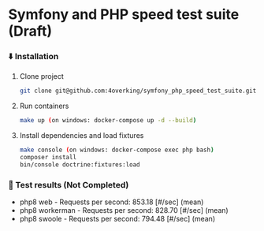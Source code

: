 Symfony and PHP speed test suite (Draft)
===================

### :arrow_down: Installation

1. Clone project
    ```bash
    git clone git@github.com:4overking/symfony_php_speed_test_suite.git

2. Run containers
    ```bash
    make up (on windows: docker-compose up -d --build)

2. Install dependencies and load fixtures
    ```bash
    make console (on windows: docker-compose exec php bash)
    composer install
    bin/console doctrine:fixtures:load

### :triangular_ruler: Test results (Not Completed)
   * php8 web       - Requests per second:    853.18 [#/sec] (mean)
   * php8 workerman - Requests per second:    828.70 [#/sec] (mean)
   * php8 swoole    - Requests per second:    794.48 [#/sec] (mean)